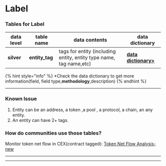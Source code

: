 # Label

### **Tables for Label**

| data level | table name      | data contents                                                      | data dictionary                                                                                                                |
| ---------- | --------------- | ------------------------------------------------------------------ | ------------------------------------------------------------------------------------------------------------------------------ |
| **silver** | **entity\_tag** | tags for entity (including entity, entity type name, tag name,etc) | [**data dictionary>**](https://www.footprint.network/@Footprint/Table-Info-Dashboard?table\_name=address\_asset\_daily\_stats) |

{% hint style="info" %}
\*Check the data dictionary to get more information(field, field type,**methodology**,description)&#x20;
{% endhint %}

****

### Known Issue&#x20;

1. Entity can be an address, a token ,a pool , a protocol, a chain, an any entity.&#x20;
2. An entity can have 2+ tags.



### How do communities use those tables?&#x20;

Monitor token net flow in CEX(contract tagged): [Token Net Flow Analysis-new](https://www.footprint.network/guest/dashboard/c1a76dd2-18a6-4a90-860c-e3df624f6bd0?token\_=STEPN\(GMT\)\&date\_=past30days)

****

****
